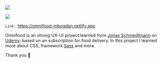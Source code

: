 ![](https://i.ibb.co/y46ycHc/omnifood-logo.png)

![](https://i.ibb.co/9yv1fJt/Captur-de-ecran-din-2023-02-14-la-01-07-17.png)

`Link` : <https://omnifood-mbogdan.netlify.app>


Omnifood is an strong UX-UI project learned from [Jonas Schmedtmann](https://codingheroes.io) on [Udemy](https://www.udemy.com/course/design-and-develop-a-killer-website-with-html5-and-css3/), based on an subscription for food delivery. In this project I learned more about CSS, framework [Sass](https://sass-lang.com) and more.


Thank you  🤝
